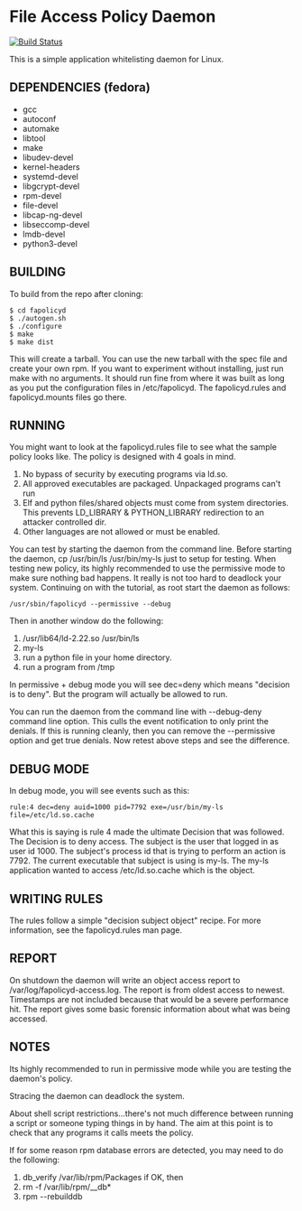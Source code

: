 File Access Policy Daemon
=========================

[![Build Status](https://travis-ci.com/linux-application-whitelisting/fapolicyd.svg?branch=master)](https://travis-ci.com/linux-application-whitelisting/fapolicyd)

This is a simple application whitelisting daemon for Linux.

DEPENDENCIES (fedora)
---------------------
* gcc
* autoconf
* automake
* libtool
* make
* libudev-devel
* kernel-headers
* systemd-devel
* libgcrypt-devel
* rpm-devel
* file-devel
* libcap-ng-devel
* libseccomp-devel
* lmdb-devel
* python3-devel

BUILDING
--------
To build from the repo after cloning:

```
$ cd fapolicyd
$ ./autogen.sh
$ ./configure
$ make
$ make dist
```

This will create a tarball. You can use the new tarball with the spec file
and create your own rpm. If you want to experiment without installing, just
run make with no arguments. It should run fine from where it was built as
long as you put the configuration files in /etc/fapolicyd. The fapolicyd.rules
and fapolicyd.mounts files go there.


RUNNING
-------
You might want to look at the fapolicyd.rules file to see what the sample
policy looks like. The policy is designed with 4 goals in mind.

1. No bypass of security by executing programs via ld.so.
2. All approved executables are packaged. Unpackaged programs can't run
3. Elf and python files/shared objects must come from system directories.
This prevents LD_LIBRARY & PYTHON_LIBRARY redirection to an attacker
controlled dir.
4. Other languages are not allowed or must be enabled.

You can test by starting the daemon from the command line. Before starting
the daemon, cp /usr/bin/ls /usr/bin/my-ls just to setup for testing. When
testing new policy, its highly recommended to use the permissive mode to
make sure nothing bad happens. It really is not too hard to deadlock your
system. Continuing on with the tutorial, as root start the daemon as follows:
```
/usr/sbin/fapolicyd --permissive --debug
```
Then in another window do the following:

1. /usr/lib64/ld-2.22.so /usr/bin/ls
2. my-ls
3. run a python file in your home directory.
4. run a program from /tmp

In permissive + debug mode you will see dec=deny which means
"decision is to deny". But the program will actually be allowed to run.

You can run the daemon from the command line with --debug-deny command
line option. This culls the event notification to only print the denials.
If this is running cleanly, then you can remove the --permissive option
and get true denials. Now retest above steps and see the difference.


DEBUG MODE
----------
In debug mode, you will see events such as this:

```
rule:4 dec=deny auid=1000 pid=7792 exe=/usr/bin/my-ls file=/etc/ld.so.cache
```

What this is saying is rule 4 made the ultimate Decision that was followed.
The Decision is to deny access. The subject is the user that logged in as
user id 1000. The subject's process id that is trying to perform an action
is 7792. The current executable that subject is using is my-ls. The my-ls
application wanted to access /etc/ld.so.cache which is the object.


WRITING RULES
-------------
The rules follow a simple "decision subject object" recipe. For more
information, see the fapolicyd.rules man page.


REPORT
------
On shutdown the daemon will write an object access report to
/var/log/fapolicyd-access.log. The report is from oldest access to newest.
Timestamps are not included because that would be a severe performance hit.
The report gives some basic forensic information about what was being accessed.


NOTES
-----
Its highly recommended to run in permissive mode while you are testing the
daemon's policy.

Stracing the daemon can deadlock the system.

About shell script restrictions...there's not much difference between
running a script or someone typing things in by hand. The aim at this
point is to check that any programs it calls meets the policy.

If for some reason rpm database errors are detected, you may need to do
the following:

1. db_verify /var/lib/rpm/Packages
if OK, then
2. rm -f /var/lib/rpm/__db*
3. rpm --rebuilddb

